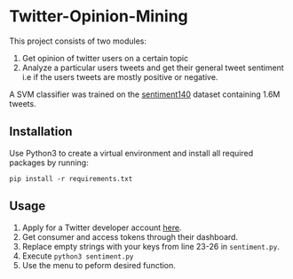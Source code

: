 # Twitter-Opinion-Mining

This project consists of two modules:
1. Get opinion of twitter users on a certain topic
2. Analyze a particular users tweets and get their general tweet sentiment i.e if the users tweets are mostly positive or negative.

A SVM classifier was trained on the [sentiment140](https://www.kaggle.com/kazanova/sentiment140) dataset containing 1.6M tweets. 

## Installation
Use Python3 to create a virtual environment and install all required packages by running:

    pip install -r requirements.txt

## Usage
1. Apply for a Twitter developer account [here](https://developer.twitter.com/en/apply-for-access).
2. Get consumer and access tokens through their dashboard.
3. Replace empty strings with your keys from line 23-26 in `sentiment.py`.
4. Execute `python3 sentiment.py`
5. Use the menu to peform desired function. 

